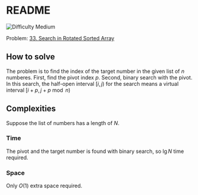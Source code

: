 # README

![Difficulty Medium](https://img.shields.io/badge/Difficulty-Medium-yellow)

Problem: [33. Search in Rotated Sorted Array][problem]

[problem]: https://leetcode.com/problems/search-in-rotated-sorted-array/description/



## How to solve

The problem is to find the index of the target number in the given list of $n$ numberes.
First, find the pivot index $p$.
Second, binary search with the pivot.
In this search, the half-open interval $[i, j)$ for the search means a virtual interval $[i+p, j+p \bmod n)$



## Complexities

Suppose the list of numbers has a length of $N$.

### Time

The pivot and the target number is found with binary search, so $\lg N$ time required.

### Space

Only $O(1)$ extra space required.
